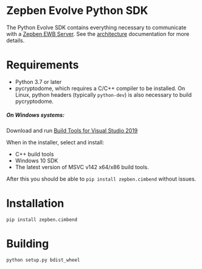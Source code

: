 # Zepben Evolve Python SDK #
The Python Evolve SDK contains everything necessary to communicate with a [Zepben EWB Server](https://github.com/zepben/energy-workbench-server). See the [architecture](docs/architecture.md) documentation for more details.

# Requirements #

- Python 3.7 or later
- pycryptodome, which requires a C/C++ compiler to be installed.
On Linux, python headers (typically `python-dev`) is also necessary to build pycryptodome.

##### On Windows systems: 

Download and run [Build Tools for Visual Studio 2019](https://visualstudio.microsoft.com/downloads/#build-tools-for-visual-studio-2019)

When in the installer, select and install:
- C++ build tools
- Windows 10 SDK
- The latest version of MSVC v142 x64/x86 build tools.

After this you should be able to `pip install zepben.cimbend` without issues.

# Installation #

    pip install zepben.cimbend
    
    
# Building #

    python setup.py bdist_wheel
